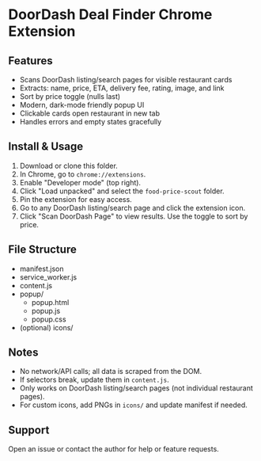 # DoorDash Deal Finder Chrome Extension

## Features
- Scans DoorDash listing/search pages for visible restaurant cards
- Extracts: name, price, ETA, delivery fee, rating, image, and link
- Sort by price toggle (nulls last)
- Modern, dark-mode friendly popup UI
- Clickable cards open restaurant in new tab
- Handles errors and empty states gracefully

## Install & Usage
1. Download or clone this folder.
2. In Chrome, go to `chrome://extensions`.
3. Enable "Developer mode" (top right).
4. Click "Load unpacked" and select the `food-price-scout` folder.
5. Pin the extension for easy access.
6. Go to any DoorDash listing/search page and click the extension icon.
7. Click "Scan DoorDash Page" to view results. Use the toggle to sort by price.

## File Structure
- manifest.json
- service_worker.js
- content.js
- popup/
  - popup.html
  - popup.js
  - popup.css
- (optional) icons/

## Notes
- No network/API calls; all data is scraped from the DOM.
- If selectors break, update them in `content.js`.
- Only works on DoorDash listing/search pages (not individual restaurant pages).
- For custom icons, add PNGs in `icons/` and update manifest if needed.

## Support
Open an issue or contact the author for help or feature requests.
